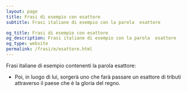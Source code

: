```yaml
---
layout: page
title: Frasi di esempio con esattore 
subtitle: Frasi italiane di esempio con la parola  esattore

og_title: Frasi di esempio con esattore 
og_description: Frasi italiane di esempio con la parola  esattore
og_type: website
permalink: /frasi/e/esattore.html
---
```


Frasi italiane di esempio contenenti la parola esattore:


- Poi, in luogo di lui, sorgerà uno che farà passare un esattore di tributi attraverso il paese che è la gloria del regno.
